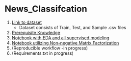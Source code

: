 # News_Classifcation


1. [Link to dataset](https://www.kaggle.com/competitions/learn-ai-bbc/data)
    - Dataset consists of Train, Test, and Sample .csv files
2. [Prerequisite Knowledge](https://github.com/kylenewm/News_Classifcation/blob/main/Prerequisite_Knowledge.ipynb)
3. [Notebook with EDA and all supervised modeling](https://github.com/kylenewm/News_Classifcation/blob/main/BBC_News_Classification_final1.ipynb)
4. [Notebook utilizing Non-negative Matrix Factorization](https://github.com/kylenewm/News_Classifcation/blob/main/News_Classifcation_NMF.ipynb)
4. (Reproducible workflow -in progress)
5. (Requirements.txt in progress)
